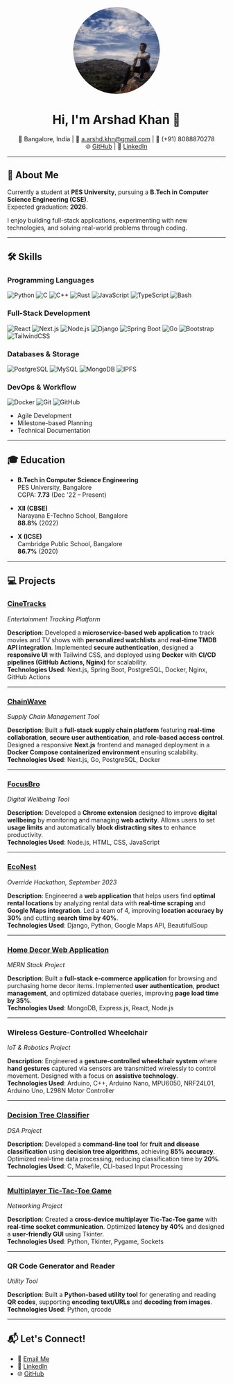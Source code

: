 <p align="center">
  <img src="./assets/img/profile_circle.png" alt="Profile Image" width="200" style="border-radius: 50%;">
</p>

<h1 align="center">Hi, I'm Arshad Khan 👋</h1>

<p align="center">
📍 Bangalore, India | 
📧 <a href="mailto:a.arshd.khn@gmail.com">a.arshd.khn@gmail.com</a> | 
📱 (+91) 8088870278  
<br>
🌐 <a href="https://github.com/ArshdKhan">GitHub</a> | 
💼 <a href="https://www.linkedin.com/in/a-arshad-khan/">LinkedIn</a>
</p>

---

## 🚀 About Me
Currently a student at **PES University**, pursuing a **B.Tech in Computer Science Engineering (CSE)**.  
Expected graduation: **2026**.  

I enjoy building full-stack applications, experimenting with new technologies, and solving real-world problems through coding.  

---

## 🛠️ Skills

### Programming Languages  
![Python](https://img.shields.io/badge/-Python-3776AB?logo=python&logoColor=white&style=flat)
![C](https://img.shields.io/badge/-C-A8B9CC?logo=c&logoColor=white&style=flat)
![C++](https://img.shields.io/badge/-C++-00599C?logo=c%2B%2B&logoColor=white&style=flat)
![Rust](https://img.shields.io/badge/-Rust-000000?logo=rust&logoColor=white&style=flat)
![JavaScript](https://img.shields.io/badge/-JavaScript-F7DF1E?logo=javascript&logoColor=black&style=flat)
![TypeScript](https://img.shields.io/badge/-TypeScript-3178C6?logo=typescript&logoColor=white&style=flat)
![Bash](https://img.shields.io/badge/-Bash-4EAA25?logo=gnubash&logoColor=white&style=flat)

### Full-Stack Development  
![React](https://img.shields.io/badge/-React-61DAFB?logo=react&logoColor=black&style=flat)
![Next.js](https://img.shields.io/badge/-Next.js-000000?logo=nextdotjs&logoColor=white&style=flat)
![Node.js](https://img.shields.io/badge/-Node.js-339933?logo=nodedotjs&logoColor=white&style=flat)
![Django](https://img.shields.io/badge/-Django-092E20?logo=django&logoColor=white&style=flat)
![Spring Boot](https://img.shields.io/badge/-Spring%20Boot-6DB33F?logo=springboot&logoColor=white&style=flat)
![Go](https://img.shields.io/badge/-Go-00ADD8?logo=go&logoColor=white&style=flat)
![Bootstrap](https://img.shields.io/badge/-Bootstrap-7952B3?logo=bootstrap&logoColor=white&style=flat)
![TailwindCSS](https://img.shields.io/badge/-TailwindCSS-06B6D4?logo=tailwindcss&logoColor=white&style=flat)

### Databases & Storage  
![PostgreSQL](https://img.shields.io/badge/-PostgreSQL-4169E1?logo=postgresql&logoColor=white&style=flat)
![MySQL](https://img.shields.io/badge/-MySQL-4479A1?logo=mysql&logoColor=white&style=flat)
![MongoDB](https://img.shields.io/badge/-MongoDB-47A248?logo=mongodb&logoColor=white&style=flat)
![IPFS](https://img.shields.io/badge/-IPFS-65C2CB?logo=ipfs&logoColor=black&style=flat)

### DevOps & Workflow  
![Docker](https://img.shields.io/badge/-Docker-2496ED?logo=docker&logoColor=white&style=flat)
![Git](https://img.shields.io/badge/-Git-F05032?logo=git&logoColor=white&style=flat)
![GitHub](https://img.shields.io/badge/-GitHub-181717?logo=github&logoColor=white&style=flat)
- Agile Development  
- Milestone-based Planning  
- Technical Documentation  

---

## 🎓 Education
- **B.Tech in Computer Science Engineering**  
  PES University, Bangalore  
  CGPA: **7.73** (Dec '22 – Present)

- **XII (CBSE)**  
  Narayana E-Techno School, Bangalore  
  **88.8%** (2022)

- **X (ICSE)**  
  Cambridge Public School, Bangalore  
  **86.7%** (2020)

---

## 💻 Projects

### [CineTracks](https://github.com/Snapman5678/CineTracks)  
*Entertainment Tracking Platform*  

**Description**: Developed a **microservice-based web application** to track movies and TV shows with **personalized watchlists** and **real-time TMDB API integration**. Implemented **secure authentication**, designed a **responsive UI** with Tailwind CSS, and deployed using **Docker** with **CI/CD pipelines (GitHub Actions, Nginx)** for scalability.  
**Technologies Used**: Next.js, Spring Boot, PostgreSQL, Docker, Nginx, GitHub Actions  

---

### [ChainWave](https://github.com/Snapman5678/ChainWave)  
*Supply Chain Management Tool*  

**Description**: Built a **full-stack supply chain platform** featuring **real-time collaboration**, **secure user authentication**, and **role-based access control**. Designed a responsive **Next.js** frontend and managed deployment in a **Docker Compose containerized environment** ensuring scalability.  
**Technologies Used**: Next.js, Go, PostgreSQL, Docker  

---

### [FocusBro](https://github.com/ArshdKhan/FocusBro)  
*Digital Wellbeing Tool*  

**Description**: Developed a **Chrome extension** designed to improve **digital wellbeing** by monitoring and managing **web activity**. Allows users to set **usage limits** and automatically **block distracting sites** to enhance productivity.  
**Technologies Used**: Node.js, HTML, CSS, JavaScript  

---

### [EcoNest](https://github.com/ArshdKhan/EcoNest)  
*Override Hackathon, September 2023*  

**Description**: Engineered a **web application** that helps users find **optimal rental locations** by analyzing rental data with **real-time scraping** and **Google Maps integration**. Led a team of 4, improving **location accuracy by 30%** and cutting **search time by 40%**.  
**Technologies Used**: Django, Python, Google Maps API, BeautifulSoup  

---

### [Home Decor Web Application](https://github.com/Nanashibi/Home-Decor-Website)  
*MERN Stack Project*  

**Description**: Built a **full-stack e-commerce application** for browsing and purchasing home decor items. Implemented **user authentication**, **product management**, and optimized database queries, improving **page load time by 35%**.  
**Technologies Used**: MongoDB, Express.js, React, Node.js  

---

### Wireless Gesture-Controlled Wheelchair 
*IoT & Robotics Project*  

**Description**: Engineered a **gesture-controlled wheelchair system** where **hand gestures** captured via sensors are transmitted wirelessly to control movement. Designed with a focus on **assistive technology**.  
**Technologies Used**: Arduino, C++, Arduino Nano, MPU6050, NRF24L01, Arduino Uno, L298N Motor Controller  

---

### [Decision Tree Classifier](https://github.com/Snapman5678/decision-tree-classifier)  
*DSA Project*  

**Description**: Developed a **command-line tool** for **fruit and disease classification** using **decision tree algorithms**, achieving **85% accuracy**. Optimized real-time data processing, reducing classification time by **20%**.  
**Technologies Used**: C, Makefile, CLI-based Input Processing  

---

### [Multiplayer Tic-Tac-Toe Game](https://github.com/ArshdKhan/Tic-Tac-Toe-Socket-Programming)  
*Networking Project*  

**Description**: Created a **cross-device multiplayer Tic-Tac-Toe game** with **real-time socket communication**. Optimized **latency by 40%** and designed a **user-friendly GUI** using Tkinter.  
**Technologies Used**: Python, Tkinter, Pygame, Sockets  

---

### QR Code Generator and Reader
*Utility Tool*  

**Description**: Built a **Python-based utility tool** for generating and reading **QR codes**, supporting **encoding text/URLs** and **decoding from images**.  
**Technologies Used**: Python, qrcode 

---

<!---
## Experience
- ### Intern at ____
  **Role:** Software Developer Intern  
  **Duration:** XXX 202X - XXX 202X  
  Worked on developing new features for the company's main product using ____ and ____.

## Achievements
- Awarded Best Student Project in XXXX.
- Secured X place in Inter-college Hackathon.
--->

## 📬 Let's Connect!
- 📧 [Email Me](mailto:a.arshd.khn@gmail.com)  
- 💼 [LinkedIn](https://www.linkedin.com/in/a-arshad-khan/)  
- 🌐 [GitHub](https://github.com/ArshdKhan)  
